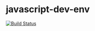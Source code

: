 # javascript-dev-env
[![Build Status](https://travis-ci.org/reubenberghan/javascript-dev-env.svg?branch=master)](https://travis-ci.org/reubenberghan/javascript-js-dev-env)
